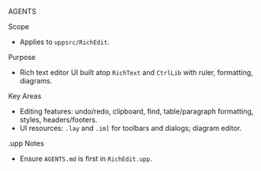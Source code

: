 AGENTS

Scope
- Applies to `uppsrc/RichEdit`.

Purpose
- Rich text editor UI built atop `RichText` and `CtrlLib` with ruler, formatting, diagrams.

Key Areas
- Editing features: undo/redo, clipboard, find, table/paragraph formatting, styles, headers/footers.
- UI resources: `.lay` and `.iml` for toolbars and dialogs; diagram editor.

.upp Notes
- Ensure `AGENTS.md` is first in `RichEdit.upp`.


